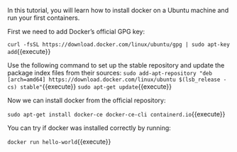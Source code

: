 In this tutorial, you will learn how to install docker on a Ubuntu machine and run your first containers.

First we need to add Docker’s official GPG key:

`curl -fsSL https://download.docker.com/linux/ubuntu/gpg | sudo apt-key add`{{execute}}

Use the following command to set up the stable repository and update the package index files from their sources:
`sudo add-apt-repository "deb [arch=amd64] https://download.docker.com/linux/ubuntu $(lsb_release -cs) stable"`{{execute}}
`sudo apt-get update`{{execute}}

Now we can install docker from the official repository:

`sudo apt-get install docker-ce docker-ce-cli containerd.io`{{execute}}

You can try if docker was installed correctly by running:

`docker run hello-world`{{execute}}